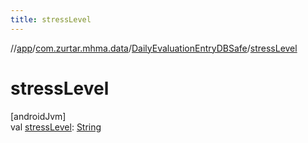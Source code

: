 ```yaml
---
title: stressLevel
---
```

//[app](../../../index.html)/[com.zurtar.mhma.data](../index.html)/[DailyEvaluationEntryDBSafe](index.html)/[stressLevel](stress-level.html)



# stressLevel



[androidJvm]\
val [stressLevel](stress-level.html): [String](https://kotlinlang.org/api/core/kotlin-stdlib/kotlin/-string/index.html)



